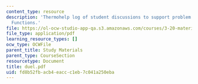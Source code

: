 ```yaml
---
content_type: resource
description: 'Thermohelp log of student discussions to support problem sets: Differential
  Functions.'
file: https://ol-ocw-studio-app-qa.s3.amazonaws.com/courses/3-20-materials-at-equilibrium-sma-5111-fall-2003/fd8b52fbacb4eaccc1eb7c041a250eba_duel.pdf
file_type: application/pdf
learning_resource_types: []
ocw_type: OCWFile
parent_title: Study Materials
parent_type: CourseSection
resourcetype: Document
title: duel.pdf
uid: fd8b52fb-acb4-eacc-c1eb-7c041a250eba
---
```

